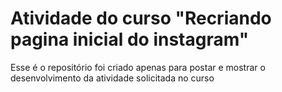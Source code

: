 # Atividade do curso "Recriando pagina inicial do instagram"

Esse é o repositório foi criado apenas para postar e mostrar o desenvolvimento da atividade solicitada no curso
